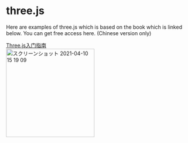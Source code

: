# three.js

Here are examples of three.js which is based on the book which is linked below. 
You can get free access here.  (Chinese version only)



[Three.js入门指南](https://www.ituring.com.cn/book/miniarticle/47975)
<br/>
[<img width="241" alt="スクリーンショット 2021-04-10 15 19 09" src="https://user-images.githubusercontent.com/23165804/114260485-22dd1300-9a10-11eb-8c37-f0e9852bf1af.png">](https://www.ituring.com.cn/book/miniarticle/47975)

